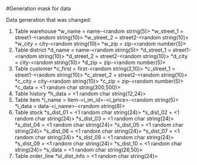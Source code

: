 #Generation mask for data

Data generation that was changed:
1. Table warehouse
	*w_name = name-<random string(5)>
	*w_street_1 = street1-<random string(10)>
	*w_street_2 = street2-<random string(10)>
	*w_city = city-<random string(10)>
	*w_zip = zip-<random number(5)>
2. Table district
	*d_name = name-<random string(5)>
	*d_street_1 = street1-<random string(10)>
	*d_street_2 = street2-<random string(10)>
	*d_city = city-<random string(10)>
	*d_zip = zip-<random number(5)>
3. Table customer
	*c_first = first-<random string(2,10)>
	*c_street_1 = street1-<random string(10)>
	*c_street_2 = street2-<random string(10)>
	*c_city = city-<random string(10)>
	*c_zip = zip-<random number(5)>
	*c_data = <1 random char string(300,500)>
4. Table history
	*h_data = <1 random char string(12,24)>
5. Table item
	*i_name = item-<i_im_id>-<i_price>-<random string(5)>
	*i_data = data-<i_name>-<random string(8)>
6. Table stock
	*s_dist_01 = <1 random char string(24)>
	*s_dist_02 = <1 random char string(24)>
	*s_dist_03 = <1 random char string(24)>
	*s_dist_04 = <1 random char string(24)>
	*s_dist_05 = <1 random char string(24)>
	*s_dist_06 = <1 random char string(24)>
	*s_dist_07 = <1 random char string(24)>
	*s_dist_08 = <1 random char string(24)>
	*s_dist_09 = <1 random char string(24)>
	*s_dist_10 = <1 random char string(24)>
	*s_data = <1 random char string(26,50)>
7. Table order_line
	*ol_dist_info = <1 random char string(24)>